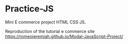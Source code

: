# Practice-JS

Mini E commerce project  HTML CSS JS.

Reproduction of the tutorial e commerce site  https://romeojeremiah.github.io/Modal-JavaScript-Project/


